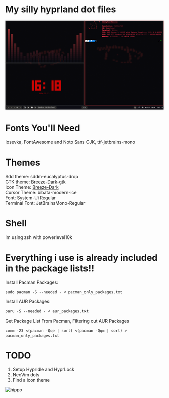 # My silly hyprland dot files
![hippo](https://github.com/Kiaryy/DotFiles/blob/main/capture.png)
# Fonts You'll Need
Iosevka, FontAwesome and Noto Sans CJK, ttf-jetbrains-mono
# Themes
Sdd theme: sddm-eucalyptus-drop <br/>
GTK theme: [Breeze-Dark-gtk](https://github.com/simoniz0r/breeze-gtk) <br/>
Icon Theme: [Breeze-Dark](https://github.com/simoniz0r/breeze-gtk) <br/>
Cursor Theme: bibata-modern-ice <br/>
Font: System-Ui Regular <br/>
Terminal Font: JetBrainsMono-Regular <br/>

# Shell
Im using zsh with powerlevel10k
# Everything i use is already included in the package lists!!
Install Pacman Packages:
```
sudo pacman -S --needed - < pacman_only_packages.txt
```
Install AUR Packages:
```
paru -S --needed - < aur_packages.txt
```
Get Package List From Pacman, Filtering out AUR Packages
```
comm -23 <(pacman -Qqe | sort) <(pacman -Qqm | sort) > pacman_only_packages.txt
```

# TODO
1. Setup HyprIdle and HyprLock
2. NeoVim dots
3. Find a icon theme

![hippo](https://media.tenor.com/qJRMLPlR3_8AAAAi/maxwell-cat.gif)
